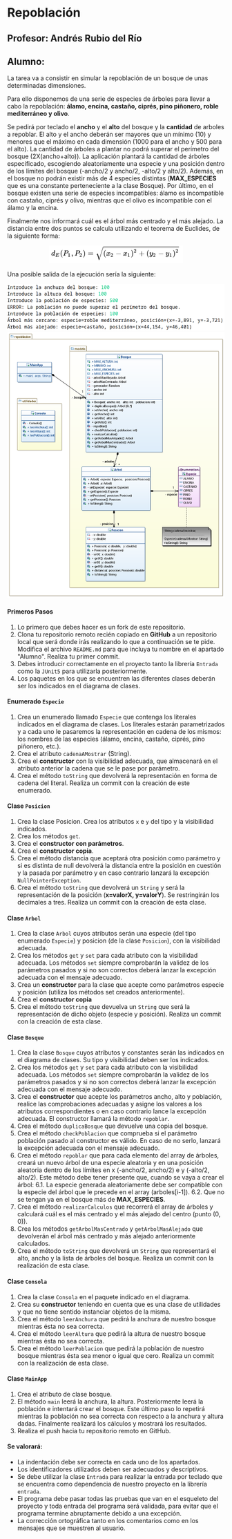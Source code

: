 # Repoblación
## Profesor: Andrés Rubio del Río
## Alumno: 

La tarea va a consistir en simular la repoblación de un bosque de unas determinadas dimensiones.


Para ello disponemos de una serie de especies de árboles para llevar a cabo la repoblación: **álamo, encina, castaño, ciprés, pino piñonero, roble mediterráneo y olivo**.

Se pedirá por teclado el **ancho** y el **alto** del bosque y la **cantidad** de arboles a repoblar. El alto y el ancho deberán ser mayores que un mínimo (10) y menores que el máximo en cada dimensión (1000 para el ancho y 500 para el alto). La cantidad de árboles a plantar no podrá superar el perímetro del bosque (2X(ancho+alto)). La aplicación plantará la cantidad de árboles especificado, escogiendo aleatoriamente una especie y una posición dentro de los límites del bosque (-ancho/2 y ancho/2, -alto/2 y alto/2). Además, en el bosque no podrán existir más de 4 especies distintas (**MAX_ESPECIES** que es una constante perteneciente a la clase Bosque). Por último, en el bosque existen una serie de especies incompatibles: álamo es incompatible con castaño, ciprés y olivo, mientras que el olivo es incompatible con el álamo y la encina.

Finalmente nos informará cuál es el árbol más centrado y el más alejado. La distancia entre dos puntos se calcula utilizando el teorema de Euclides, de la siguiente forma:  <div align="center"><img alt="Fórmula" src="imagenes/formula.png" />
</div> 

Una posible salida de la ejecución sería la siguiente:

<div align="center"><img alt="Salida ejecución" src="imagenes/salida.png" /> 
</div>

<div align="center"><img alt="Diagrama de clases para repoblación" src="imagenes/diagramaClases.png" />
</div>

#### Primeros Pasos

1. Lo primero que debes hacer es un fork de este repositorio.
2. Clona tu repositorio remoto recién copiado en **GitHub** a un repositorio local que será donde irás realizando lo que a continuación se te pide. Modifica el archivo `README.md` para que incluya tu nombre en el apartado "Alumno". Realiza tu primer commit.
3. Debes introducir correctamente en el proyecto tanto la librería `Entrada` como la `JUnit5` para utilizarla posteriormente.
4. Los paquetes en los que se encuentren las diferentes clases deberán ser los indicados en el diagrama de clases.

#### Enumerado `Especie`
1. Crea un enumerado llamado `Especie` que contenga los literales indicados en el diagrama de clases. Los literales estarán parametrizados y a cada uno le pasaremos la representación en cadena de los mismos: los nombres de las especies (álamo, encina, castaño, ciprés, pino piñonero, etc.).
2. Crea el atributo `cadenaAMostrar` (String).
3. Crea el **constructor** con la visibilidad adecuada, que almacenará en el atributo anterior la cadena que se le pase por parámetro. 
4. Crea el método `toString` que devolverá la representación en forma de cadena del literal. Realiza un commit con la creación de este enumerado.

#### Clase `Posicion`

1. Crea la clase Posicion. Crea los atributos `x` e `y` del tipo y la visibilidad indicados.
2. Crea los métodos `get`.
3. Crea el **constructor con parámetros**.
4. Crea el **constructor copia**.
5. Crea el método distancia que aceptará otra posición como parámetro y si es distinta de null devolverá la distancia entre la posición en cuestión y la pasada por parámetro y en caso contrario lanzará la excepción `NullPointerException`.
6. Crea el método `toString` que devolverá un `String` y será la representación de la posición (**x=valorX, y=valorY**). Se restringirán los decimales a tres. Realiza un commit con la creación de esta clase.

#### Clase `Arbol`
1. Crea la clase `Arbol` cuyos atributos serán una especie (del tipo enumerado `Especie`) y posicion (de la clase `Posicion`), con la visibilidad adecuada.
2. Crea los métodos `get` y `set` para cada atributo con la visibilidad adecuada. Los métodos `set` siempre comprobarán la validez de los parámetros pasados y si no son correctos deberá lanzar la excepción adecuada con el mensaje adecuado.
3. Crea un **constructor** para la clase que acepte como parámetros especie y posición (utiliza los métodos set creados anteriormente).
4. Crea el **constructor copia**
5. Crea el método `toString` que devuelva un `String` que será la representación de dicho objeto (especie y posición). Realiza un commit con la creación de esta clase.

#### Clase `Bosque`

1. Crea la clase `Bosque` cuyos atributos y constantes serán las indicados en el diagrama de clases. Su tipo y visibilidad deben ser los indicados.
2. Crea los métodos `get` y `set` para cada atributo con la visibilidad adecuada. Los métodos `set` siempre comprobarán la validez de los parámetros pasados y si no son correctos deberá lanzar la excepción adecuada con el mensaje adecuado.
3. Crea el **constructor** que acepte los parámetros ancho, alto y población, realice las comprobaciones adecuadas y asigne los valores a los atributos correspondientes o en caso contrario lance la excepción adecuada. El constructor llamará la método `repoblar`.
4. Crea el método `duplicaBosque` que devuelve una copia del bosque.
5. Crea el método `checkPoblacion` que comprueba si el parámetro población pasado al constructor es válido. En caso de no serlo, lanzará la excepción adecuada con el mensaje adecuado.
6. Crea el método `repoblar` que para cada elemento del array de árboles, creará un nuevo árbol de una especie aleatoria y en una posición aleatoria dentro de los límites en x (-ancho/2, ancho/2) e y (-alto/2, alto/2). Este método debe tener presente que, cuando se vaya a crear el árbol:
  6.1. La especie generada aleatoriamente debe ser compatible con la especie del árbol que le precede en el array (arboles[i-1]).
  6.2. Que no se tengan ya en el bosque más de **MAX_ESPECIES**.
7. Crea el método `realizarCalculos` que recorrerá el array de árboles y calculará cuál es el más centrado y el más alejado del centro (punto (0, 0)).
8. Crea los métodos `getArbolMasCentrado` y `getArbolMasAlejado` que devolverán el árbol más centrado y más alejado anteriormente calculados.
9. Crea el método `toString` que devolverá un `String` que representará el alto, ancho y la lista de árboles del bosque. Realiza un commit con la realización de esta clase.


#### Clase `Consola`

1. Crea la clase `Consola` en el paquete indicado en el diagrama.
2. Crea su **constructor** teniendo en cuenta que es una clase de utilidades y que no tiene sentido instanciar objetos de la misma.
3. Crea el método `leerAnchura` que pedirá la anchura de nuestro bosque mientras ésta no sea correcta.
4. Crea el método `leerAltura` que pedirá la altura de nuestro bosque mientras ésta no sea correcta.
5. Crea el método `leerPoblacion` que pedirá la población de nuestro bosque mientras ésta sea menor o igual que cero. Realiza un commit con la realización de esta clase.


#### Clase `MainApp`

1. Crea el atributo de clase bosque.
2. El método `main` leerá la anchura, la altura. Posteriormente leerá la población e intentará crear el bosque. Este último paso lo repetirá mientras la población no sea correcta con respecto a la anchura y altura dadas. Finalmente realizará los cálculos y mostrará los resultados.
3. Realiza el push hacia tu repositorio remoto en GitHub.

#### Se valorará:

- La indentación debe ser correcta en cada uno de los apartados.
- Los identificadores utilizados deben ser adecuados y descriptivos.
- Se debe utilizar la clase `Entrada` para realizar la entrada por teclado que se encuentra como dependencia de nuestro proyecto en la librería `entrada`.
- El programa debe pasar todas las pruebas que van en el esqueleto del proyecto y toda entrada del programa será validada, para evitar que el programa termine abruptamente debido a una excepción.
- La corrección ortográfica tanto en los comentarios como en los mensajes que se muestren al usuario.
